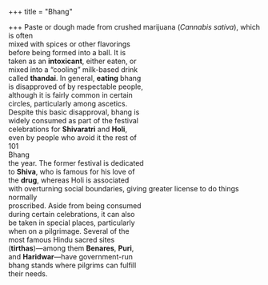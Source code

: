 +++
title = "Bhang"

+++
Paste or dough made from crushed marijuana (*Cannabis sativa*), which is often  
mixed with spices or other flavorings  
before being formed into a ball. It is  
taken as an **intoxicant**, either eaten, or  
mixed into a “cooling” milk-based drink  
called **thandai**. In general, **eating** bhang  
is disapproved of by respectable people,  
although it is fairly common in certain  
circles, particularly among ascetics.  
Despite this basic disapproval, bhang is  
widely consumed as part of the festival  
celebrations for **Shivaratri** and **Holi**,  
even by people who avoid it the rest of  
101  
Bhang  
the year. The former festival is dedicated  
to **Shiva**, who is famous for his love of  
the **drug**, whereas Holi is associated  
with overturning social boundaries, giving greater license to do things normally  
proscribed. Aside from being consumed  
during certain celebrations, it can also  
be taken in special places, particularly  
when on a pilgrimage. Several of the  
most famous Hindu sacred sites  
(**tirthas**)—among them **Benares**, **Puri**,  
and **Haridwar**—have government-run  
bhang stands where pilgrims can fulfill  
their needs.